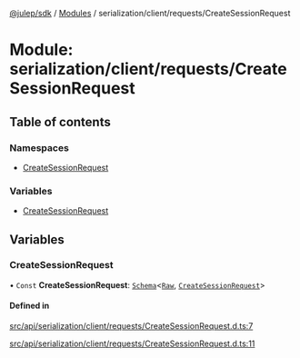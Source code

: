 [@julep/sdk](../README.md) / [Modules](../modules.md) / serialization/client/requests/CreateSessionRequest

# Module: serialization/client/requests/CreateSessionRequest

## Table of contents

### Namespaces

- [CreateSessionRequest](serialization_client_requests_CreateSessionRequest.CreateSessionRequest.md)

### Variables

- [CreateSessionRequest](serialization_client_requests_CreateSessionRequest.md#createsessionrequest)

## Variables

### CreateSessionRequest

• `Const` **CreateSessionRequest**: [`Schema`](core_schemas_Schema.md#schema)\<[`Raw`](../interfaces/serialization_client_requests_CreateSessionRequest.CreateSessionRequest.Raw.md), [`CreateSessionRequest`](../interfaces/api_client_requests_CreateSessionRequest.CreateSessionRequest.md)\>

#### Defined in

[src/api/serialization/client/requests/CreateSessionRequest.d.ts:7](https://github.com/julep-ai/samantha-monorepo/blob/9aefd53/sdks/js/src/api/serialization/client/requests/CreateSessionRequest.d.ts#L7)

[src/api/serialization/client/requests/CreateSessionRequest.d.ts:11](https://github.com/julep-ai/samantha-monorepo/blob/9aefd53/sdks/js/src/api/serialization/client/requests/CreateSessionRequest.d.ts#L11)
